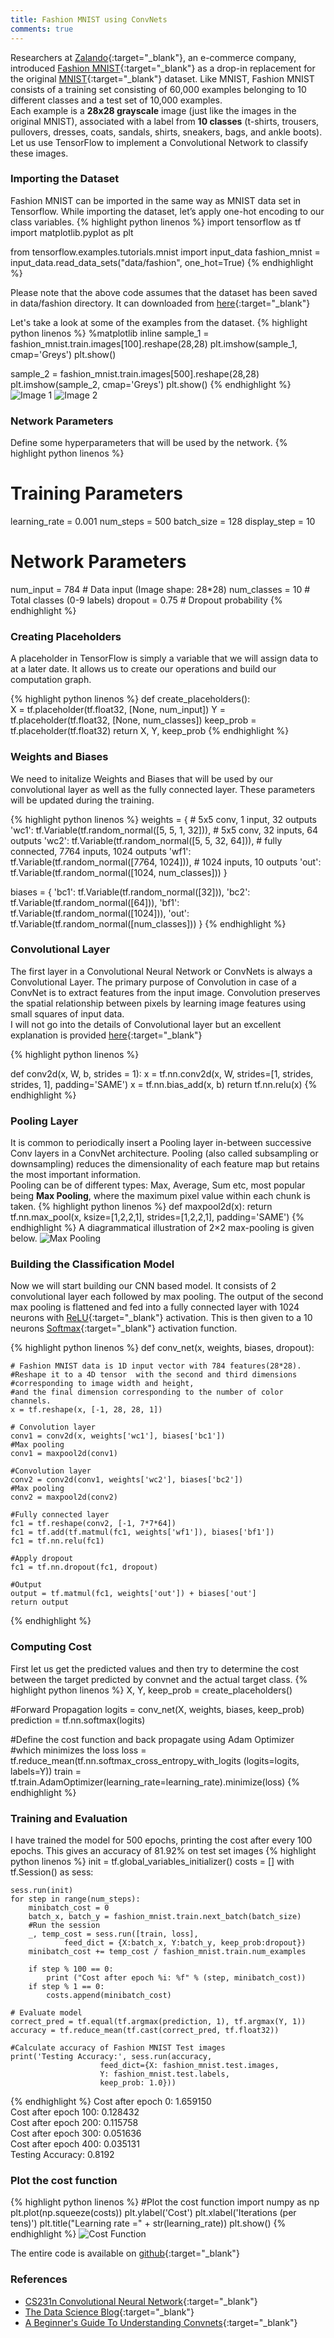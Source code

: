 ```yaml
---
title: Fashion MNIST using ConvNets
comments: true
---
```


Researchers at [Zalando](http://www.zalando.com/){:target="_blank"}, an e-commerce company, introduced [Fashion MNIST](https://github.com/zalandoresearch/fashion-mnist){:target="_blank"} as a drop-in replacement for the original [MNIST](http://yann.lecun.com/exdb/mnist/){:target="_blank"} dataset. Like MNIST, Fashion MNIST consists of a training set consisting of 60,000 examples belonging to 10 different classes and a test set of 10,000 examples.  
Each example is a **28x28 grayscale** image (just like the images in the original MNIST), associated with a label from **10 classes** (t-shirts, trousers, pullovers, dresses, coats, sandals, shirts, sneakers, bags, and ankle boots).  
Let us use TensorFlow to implement a Convolutional Network to classify these images.

### Importing the Dataset
Fashion MNIST can be imported in the same way as MNIST data set in Tensorflow. While importing the dataset, let’s apply one-hot encoding to our class variables.
{% highlight python linenos %}
import tensorflow as tf
import matplotlib.pyplot as plt

from tensorflow.examples.tutorials.mnist import input_data
fashion_mnist = input_data.read_data_sets("data/fashion", one_hot=True)
{% endhighlight %}

Please note that the above code assumes that the dataset has been saved in data/fashion directory. It can downloaded from [here](https://github.com/zalandoresearch/fashion-mnist#get-the-data){:target="_blank"}

Let's take a look at some of the examples from the dataset.
{% highlight python linenos %}
%matplotlib inline
sample_1 = fashion_mnist.train.images[100].reshape(28,28)
plt.imshow(sample_1, cmap='Greys')
plt.show()

sample_2 = fashion_mnist.train.images[500].reshape(28,28)
plt.imshow(sample_2, cmap='Greys')
plt.show()
{% endhighlight %}
![Image 1](/img/fashion_mnist_1.png "Image 1") ![Image 2](/img/fashion_mnist_2.png "Image 2")
### Network Parameters
Define some hyperparameters that will be used by the network.
{% highlight python linenos %}
# Training Parameters
learning_rate = 0.001
num_steps = 500
batch_size = 128
display_step = 10

# Network Parameters
num_input = 784 # Data input (Image shape: 28*28)
num_classes = 10 # Total classes (0-9 labels)
dropout = 0.75 # Dropout probability
{% endhighlight %}

### Creating Placeholders
A placeholder in TensorFlow is simply a variable that we will assign data to at a later date. It allows us to create our operations and build our computation graph.

{% highlight python linenos %}
def create_placeholders():  
    X = tf.placeholder(tf.float32, [None, num_input])
    Y = tf.placeholder(tf.float32, [None, num_classes])
    keep_prob = tf.placeholder(tf.float32)
    return X, Y, keep_prob
{% endhighlight %}

### Weights and Biases
We need to initalize Weights and Biases that will be used by our convolutional layer as well as the fully connected layer. These parameters will be updated during the training.

{% highlight python linenos %}
weights = {
    # 5x5 conv, 1 input, 32 outputs
    'wc1': tf.Variable(tf.random_normal([5, 5, 1, 32])),
    # 5x5 conv, 32 inputs, 64 outputs
    'wc2': tf.Variable(tf.random_normal([5, 5, 32, 64])),
    # fully connected, 7*7*64 inputs, 1024 outputs
    'wf1': tf.Variable(tf.random_normal([7*7*64, 1024])),
    # 1024 inputs, 10 outputs
    'out': tf.Variable(tf.random_normal([1024, num_classes]))
}

biases = {
    'bc1': tf.Variable(tf.random_normal([32])),
    'bc2': tf.Variable(tf.random_normal([64])),
    'bf1': tf.Variable(tf.random_normal([1024])),
    'out': tf.Variable(tf.random_normal([num_classes]))
}
{% endhighlight %}

### Convolutional Layer
The first layer in a Convolutional Neural Network or ConvNets is always a Convolutional Layer. The primary purpose of Convolution in case of a ConvNet is to extract features from the input image. Convolution preserves the spatial relationship between pixels by learning image features using small squares of input data.  
I will not go into the details of Convolutional layer but an excellent explanation is provided [here](https://adeshpande3.github.io/adeshpande3.github.io/A-Beginner's-Guide-To-Understanding-Convolutional-Neural-Networks/){:target="_blank"}

{% highlight python linenos %}

def conv2d(x, W, b, strides = 1):
    x = tf.nn.conv2d(x, W, strides=[1, strides, strides, 1], 
    		padding='SAME')
    x = tf.nn.bias_add(x, b)
    return tf.nn.relu(x)
{% endhighlight %}

### Pooling Layer
It is common to periodically insert a Pooling layer in-between successive Conv layers in a ConvNet architecture. Pooling (also called subsampling or downsampling) reduces the dimensionality of each feature map but retains the most important information.   
Pooling can be of different types: Max, Average, Sum etc, most popular being **Max Pooling**, where the maximum pixel value within each chunk is taken. 
{% highlight python linenos %}
def maxpool2d(x):
    return tf.nn.max_pool(x, ksize=[1,2,2,1], strides=[1,2,2,1], 
    			padding='SAME')
{% endhighlight %}
A diagrammatical illustration of 2×2 max-pooling is given below.
![Max Pooling](/img/fashion_mnist_3.png "Max Pooling")

### Building the Classification Model
Now we will start building our CNN based model. It consists of 2 convolutional layer each followed by max pooling. The output of the second max pooling is flattened and fed into a fully connected layer with 1024 neurons with [ReLU](https://en.wikipedia.org/wiki/Rectifier_(neural_networks)){:target="_blank"} activation. This is then given to a 10 neurons [Softmax](https://en.wikipedia.org/wiki/Softmax_function){:target="_blank"} activation function.

{% highlight python linenos %}
def conv_net(x, weights, biases, dropout):
    
    # Fashion MNIST data is 1D input vector with 784 features(28*28).
    #Reshape it to a 4D tensor  with the second and third dimensions 
    #corresponding to image width and height,
    #and the final dimension corresponding to the number of color channels.
    x = tf.reshape(x, [-1, 28, 28, 1])
    
    # Convolution layer
    conv1 = conv2d(x, weights['wc1'], biases['bc1'])
    #Max pooling
    conv1 = maxpool2d(conv1)
    
    #Convolution layer
    conv2 = conv2d(conv1, weights['wc2'], biases['bc2'])
    #Max pooling
    conv2 = maxpool2d(conv2)
    
    #Fully connected layer
    fc1 = tf.reshape(conv2, [-1, 7*7*64])
    fc1 = tf.add(tf.matmul(fc1, weights['wf1']), biases['bf1'])
    fc1 = tf.nn.relu(fc1)
    
    #Apply dropout
    fc1 = tf.nn.dropout(fc1, dropout)
    
    #Output
    output = tf.matmul(fc1, weights['out']) + biases['out']
    return output
{% endhighlight %}

### Computing Cost
First let us get the predicted values and then try to determine the cost between the target predicted by convnet and the actual target class.
{% highlight python linenos %}
X, Y, keep_prob = create_placeholders()

#Forward Propagation
logits = conv_net(X, weights, biases, keep_prob)
prediction = tf.nn.softmax(logits)

#Define the cost function and back propagate using Adam Optimizer 
#which minimizes the loss
loss = tf.reduce_mean(tf.nn.softmax_cross_entropy_with_logits
            (logits=logits, labels=Y))
train = tf.train.AdamOptimizer(learning_rate=learning_rate).minimize(loss)
{% endhighlight %}

### Training and Evaluation
I have trained the model for 500 epochs, printing the cost after every 100 epochs. This gives an accuracy of 81.92% on test set images
{% highlight python linenos %}
init = tf.global_variables_initializer()
costs = []
with tf.Session() as sess:
    
    sess.run(init)
    for step in range(num_steps):
        minibatch_cost = 0
        batch_x, batch_y = fashion_mnist.train.next_batch(batch_size)
        #Run the session
        _, temp_cost = sess.run([train, loss], 
                feed_dict = {X:batch_x, Y:batch_y, keep_prob:dropout})
        minibatch_cost += temp_cost / fashion_mnist.train.num_examples
        
        if step % 100 == 0:
            print ("Cost after epoch %i: %f" % (step, minibatch_cost))
        if step % 1 == 0:
            costs.append(minibatch_cost)
        
    # Evaluate model
    correct_pred = tf.equal(tf.argmax(prediction, 1), tf.argmax(Y, 1))
    accuracy = tf.reduce_mean(tf.cast(correct_pred, tf.float32))
    
    #Calculate accuracy of Fashion MNIST Test images
    print('Testing Accuracy:', sess.run(accuracy, 
                        feed_dict={X: fashion_mnist.test.images,
                        Y: fashion_mnist.test.labels,
                        keep_prob: 1.0}))
{% endhighlight %}
Cost after epoch 0: 1.659150      
Cost after epoch 100: 0.128432      
Cost after epoch 200: 0.115758      
Cost after epoch 300: 0.051636      
Cost after epoch 400: 0.035131      
Testing Accuracy: 0.8192  

### Plot the cost function

{% highlight python linenos %}
#Plot the cost function
import numpy as np
plt.plot(np.squeeze(costs))
plt.ylabel('Cost')
plt.xlabel('Iterations (per tens)')
plt.title("Learning rate =" + str(learning_rate))
plt.show()
{% endhighlight %}
![Cost Function](/img/fashion_mnist_4.png "Cost Function")

The entire code is available on [github](https://github.com/jinudaniel/fashion-mnist/blob/master/fashion_mnist_convnet.ipynb){:target="_blank"}

### References
* [CS231n Convolutional Neural Network](http://cs231n.github.io/convolutional-networks/){:target="_blank"}
* [The Data Science Blog](https://ujjwalkarn.me/2016/08/11/intuitive-explanation-convnets/){:target="_blank"}
* [A Beginner's Guide To Understanding Convnets](https://adeshpande3.github.io/adeshpande3.github.io/A-Beginner's-Guide-To-Understanding-Convolutional-Neural-Networks/){:target="_blank"}